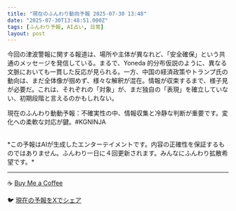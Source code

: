 ```yaml
---
title: "現在のふんわり動向予報 2025-07-30 13:48"
date: "2025-07-30T13:48:51.000Z"
tags: [ふんわり予報, AI占い, 日常]
layout: post
---
```


今回の津波警報に関する報道は、場所や主体が異なれど、「安全確保」という共通のメッセージを発信している。まるで、Yoneda 的分布仮説のように、異なる文脈においても一貫した反応が見られる。一方、中国の経済政策やトランプ氏の動向は、まだ全体像が掴めず、様々な解釈が混在。情報が収束するまで、様子見が必要だ。これは、それぞれの「対象」が、まだ独自の「表現」を確立していない、初期段階と言えるのかもしれない。


現在のふんわり動動予報：不確実性の中、情報収集と冷静な判断が重要です。変化への柔軟な対応が鍵。#KGNINJA

<br>
*この予報はAIが生成したエンターテイメントです。内容の正確性を保証するものではありません。ふんわり一日に４回更新されます。みんなにふんわり拡散希望です。*

---
☕️ [Buy Me a Coffee](https://www.buymeacoffee.com/kgninja)

🐦 [現在の予報をXでシェア](https://twitter.com/intent/tweet?text=%E7%8F%BE%E5%9C%A8%E3%81%AE%E3%81%B5%E3%82%93%E3%82%8F%E3%82%8A%E4%BA%88%E5%A0%B1%3A%20%E3%80%8C%E4%BB%8A%E5%9B%9E%E3%81%AE%E6%B4%A5%E6%B3%A2%E8%AD%A6%E5%A0%B1%E3%81%AB%E9%96%A2%E3%81%99%E3%82%8B%E5%A0%B1%E9%81%93%E3%81%AF%E3%80%81%E5%A0%B4%E6%89%80%E3%82%84%E4%B8%BB%E4%BD%93%E3%81%8C%E7%95%B0%E3%81%AA%E3%82%8C%E3%81%A9%E3%80%81%E3%80%8C%E5%AE%89%E5%85%A8%E7%A2%BA%E4%BF%9D%E3%80%8D%E3%81%A8%E3%81%84%E3%81%86%E5%85%B1%E9%80%9A%E3%81%AE%E3%83%A1%E3%83%83%E3%82%BB%E3%83%BC%E3%82%B8%E3%82%92%E7%99%BA%E4%BF%A1%E3%81%97%E3%81%A6%E3%81%84%E3%82%8B%E3%80%82%E3%80%8D%23KGNINJA%20%E7%B6%9A%E3%81%8D%E3%81%AF%E3%83%96%E3%83%AD%E3%82%B0%E3%81%A7%EF%BC%81%F0%9F%91%87&url=https%3A%2F%2Fkg-ninja.github.io%2FFunwariyoso%2F)
